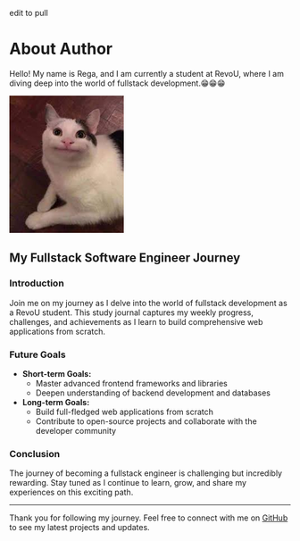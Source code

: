 edit to pull
# About Author

Hello! My name is Rega, and I am currently a student at RevoU, where I am diving deep into the world of fullstack development.😁😁😁 

![polite cat](/Assets/images.jpg)


## My Fullstack Software Engineer Journey

### Introduction
Join me on my journey as I delve into the world of fullstack development as a RevoU student. This study journal captures my weekly progress, challenges, and achievements as I learn to build comprehensive web applications from scratch.

### Future Goals
- **Short-term Goals:**
  - Master advanced frontend frameworks and libraries
  - Deepen understanding of backend development and databases
- **Long-term Goals:**
  - Build full-fledged web applications from scratch
  - Contribute to open-source projects and collaborate with the developer community

### Conclusion
The journey of becoming a fullstack engineer is challenging but incredibly rewarding. Stay tuned as I continue to learn, grow, and share my experiences on this exciting path.

---

Thank you for following my journey. Feel free to connect with me on [GitHub](https://github.com/regaruzianto) to see my latest projects and updates.
